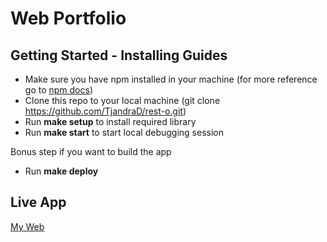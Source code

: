 # Web Portfolio

## Getting Started - Installing Guides

- Make sure you have npm installed in your machine (for more reference go to [npm docs](https://www.npmjs.com))
- Clone this repo to your local machine (git clone https://github.com/TjandraD/rest-o.git)
- Run **make setup** to install required library
- Run **make start** to start local debugging session

Bonus step if you want to build the app
- Run **make deploy**

## Live App

[My Web](https://tjandradarmo.me)
